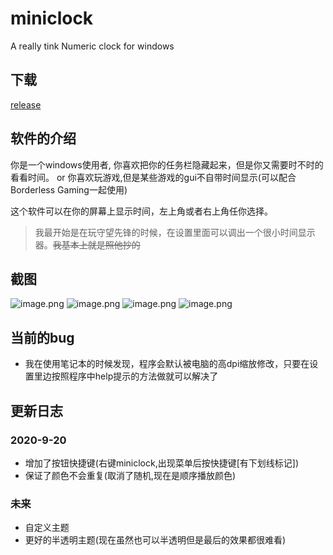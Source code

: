 # miniclock
A really tink Numeric clock for windows 

## 下载
[release](https://github.com/kasusa/miniclock/releases) 

## 软件的介绍
你是一个windows使用者, 你喜欢把你的任务栏隐藏起来，但是你又需要时不时的看看时间。
or 你喜欢玩游戏,但是某些游戏的gui不自带时间显示(可以配合Borderless Gaming一起使用)

这个软件可以在你的屏幕上显示时间，左上角或者右上角任你选择。

> 我最开始是在玩守望先锋的时候，在设置里面可以调出一个很小时间显示器。~~我基本上就是照他抄的~~

## 截图

![image.png](http://ww1.sinaimg.cn/large/006rgJELly1ghdvr0tb0pj301b00i0sh.jpg)
![image.png](http://ww1.sinaimg.cn/large/006rgJELly1ghdvs2l7faj301b00i0qt.jpg)
![image.png](http://ww1.sinaimg.cn/large/006rgJELly1ghdvsg8qdlj301b00i0ql.jpg)
![image.png](http://ww1.sinaimg.cn/large/006rgJELly1ghdvssp91bj301b00i0qi.jpg)

## 当前的bug
* 我在使用笔记本的时候发现，程序会默认被电脑的高dpi缩放修改，只要在设置里边按照程序中help提示的方法做就可以解决了

## 更新日志
### 2020-9-20   
* 增加了按钮快捷键(右键miniclock,出现菜单后按快捷键[有下划线标记])
* 保证了颜色不会重复(取消了随机,现在是顺序播放颜色)

### 未来
* 自定义主题
* 更好的半透明主题(现在虽然也可以半透明但是最后的效果都很难看)

